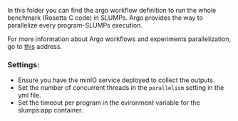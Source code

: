 In this folder you can find the argo workflow definition to run the whole benchmark (Rosetta C code) in SLUMPs. Argo provides the way to parallelize every program-SLUMPs execution. 

For more information about Argo workflows and experiments parallelization, go to [this](https://www.ovh.com/blog/simplify-your-research-experiments-with-kubernetes/) address.

### Settings:
- Ensure you have the minIO service deployed to collect the outputs.
- Set the number of concurrent threads in the ```parallelism``` setting in the yml file.
- Set the timeout per program in the evironment variable for the slumps:app container.

